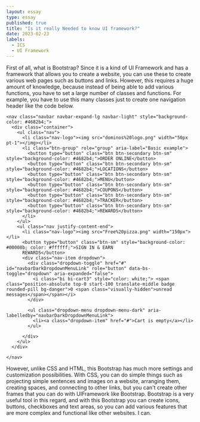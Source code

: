 ```yaml
---
layout: essay
type: essay
published: true
title: "Is it really Needed to know UI framework?"
date: 2023-02-23
labels:
  - ICS
  - UI Framework
---
```


First of all, what is Bootstrap? Since it is a kind of UI Framework and has a framework that allows you to create a website, you can use these to create various web pages such as buttons and links. However, this requires a huge amount of knowledge, because instead of being able to add various functions, you have to set a large number of classes and functions. For example, you have to use this many classes just to create one navigation header like the code below.

```
<nav class="navbar navbar-expand-lg navbar-light" style="background-color: #4682b4;">
  <div class="container">
    <ul class="nav">
      <li class="nav-logo"><img src="dominos%20logo.png" width="50px pt-1"></img></li>
      <li class="btn-group" role="group" aria-label="Basic example">
        <button type="button" class="btn btn-secondary btn-sm" style="background-color: #4682b4;">ORDER ONLINE</button>
        <button type="button" class="btn btn-secondary btn-sm" style="background-color: #4682b4;">LOCATIONS</button>
        <button type="button" class="btn btn-secondary btn-sm" style="background-color: #4682b4;">MENU</button>
        <button type="button" class="btn btn-secondary btn-sm" style="background-color: #4682b4;">COUPONS</button>
        <button type="button" class="btn btn-secondary btn-sm" style="background-color: #4682b4;">TRACKER</button>
        <button type="button" class="btn btn-secondary btn-sm" style="background-color: #4682b4;">REWARDS</button>
      </li>
    </ul>
    <ul class="nav justify-content-end">
      <li class="nav-logo"><img src="Free%20pizza.png" width="150px"></li>
      <button type="button" class="btn-sm" style="background-color: #00008b; color: #ffffff;">SIGN IN & EARN
      REWARDS</button>
      <div class="nav-item dropdown">
        <div class="dropdown-toggle" href="#" id="navbarDarkDropdownMenuLink" role="button" data-bs-toggle="dropdown" aria-expanded="false">
          <i class="bi bi-cart3" style="color: white;"> <span class="position-absolute top-0 start-100 translate-middle badge rounded-pill bg-danger">0 <span class="visually-hidden">unread messages</span></span></i>
        </div>

        <ul class="dropdown-menu dropdown-menu-dark" aria-labelledby="navbarDarkDropdownMenuLink">
          <li><a class="dropdown-item" href="#">Cart is empty</a></li>
        </ul>

      </div>
    </ul>
  </div>

</nav>
```

However, unlike CSS and HTML, this Bootstrap has much more settings and customization possibilities. With CSS, you can do simple things such as projecting simple sentences and images on a website, arranging them, creating spaces, and connecting to other links, but you can't create other frames that you can do with UIFramework like Bootstrap. Bootstrap is a very useful tool in this regard, and with this Bootstrap you can create icons, buttons, checkboxes and text areas, so you can add various features that are more complex and functional like other websites. I can.

